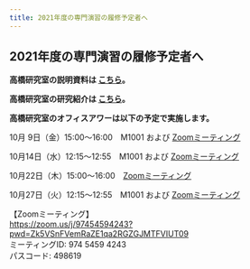```yaml
---
title: 2021年度の専門演習の履修予定者へ
---
```

<h2 class="mt-3 mb-5">2021年度の専門演習の履修予定者へ</h2>

<i class="fas fa-caret-right"></i> **高橋研究室の説明資料は [こちら](dl/tkhslab2020.pdf)。**

<i class="fas fa-caret-right"></i> **高橋研究室の研究紹介は [こちら](http://www.kansai-u.ac.jp/kenkyubito/stories/11_takahashi.html)。**

<i class="fas fa-caret-right"></i> **高橋研究室のオフィスアワーは以下の予定で実施します。**

10月 9日（金）15:00～16:00　M1001 および [Zoomミーティング](https://zoom.us/j/97454594243?pwd=Zk5VSnFVemRaZE1qa2RGZGJMTFVIUT09)

10月14日（水）12:15～12:55　M1001 および [Zoomミーティング](https://zoom.us/j/97454594243?pwd=Zk5VSnFVemRaZE1qa2RGZGJMTFVIUT09)

10月22日（木）15:00～16:00　[Zoomミーティング](https://zoom.us/j/97454594243?pwd=Zk5VSnFVemRaZE1qa2RGZGJMTFVIUT09)

10月27日（火）12:15～12:55　M1001 および [Zoomミーティング](https://zoom.us/j/97454594243?pwd=Zk5VSnFVemRaZE1qa2RGZGJMTFVIUT09)

【Zoomミーティング】<br>
<https://zoom.us/j/97454594243?pwd=Zk5VSnFVemRaZE1qa2RGZGJMTFVIUT09><br>
ミーティングID: 974 5459 4243<br>
パスコード: 498619
